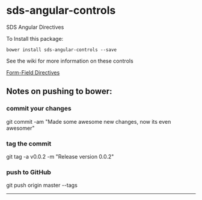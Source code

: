 sds-angular-controls
====================

SDS Angular Directives

To Install this package:

    bower install sds-angular-controls --save


See the wiki for more information on these controls



[Form-Field Directives](https://github.com/SMARTDATASYSTEMSLLC/sds-angular-controls/wiki/Form-Field-Directives)

## Notes on pushing to bower:

### commit your changes
git commit -am "Made some awesome new changes, now its even awesomer"

### tag the commit
git tag -a v0.0.2 -m "Release version 0.0.2"

### push to GitHub
git push origin master --tags

-------------

